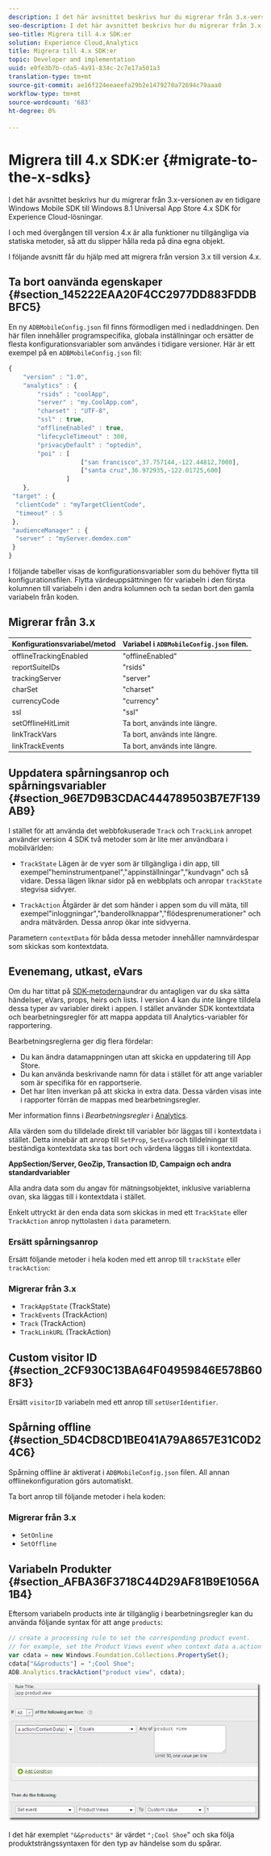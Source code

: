 ```yaml
---
description: I det här avsnittet beskrivs hur du migrerar från 3.x-versionen av en tidigare Windows Mobile SDK till Windows 8.1 Universal App Store 4.x SDK för Experience Cloud-lösningar.
seo-description: I det här avsnittet beskrivs hur du migrerar från 3.x-versionen av en tidigare Windows Mobile SDK till Windows 8.1 Universal App Store 4.x SDK för Experience Cloud-lösningar.
seo-title: Migrera till 4.x SDK:er
solution: Experience Cloud,Analytics
title: Migrera till 4.x SDK:er
topic: Developer and implementation
uuid: e0fe3b7b-cda5-4a91-834c-2c7e17a501a3
translation-type: tm+mt
source-git-commit: ae16f224eeaeefa29b2e1479270a72694c79aaa0
workflow-type: tm+mt
source-wordcount: '683'
ht-degree: 0%

---
```



# Migrera till 4.x SDK:er {#migrate-to-the-x-sdks}

I det här avsnittet beskrivs hur du migrerar från 3.x-versionen av en tidigare Windows Mobile SDK till Windows 8.1 Universal App Store 4.x SDK för Experience Cloud-lösningar.

I och med övergången till version 4.x är alla funktioner nu tillgängliga via statiska metoder, så att du slipper hålla reda på dina egna objekt.

I följande avsnitt får du hjälp med att migrera från version 3.x till version 4.x.

## Ta bort oanvända egenskaper {#section_145222EAA20F4CC2977DD883FDDBBFC5}

En ny `ADBMobileConfig.json` fil finns förmodligen med i nedladdningen. Den här filen innehåller programspecifika, globala inställningar och ersätter de flesta konfigurationsvariabler som användes i tidigare versioner. Här är ett exempel på en `ADBMobileConfig.json` fil:

```js
{ 
    "version" : "1.0", 
    "analytics" : { 
        "rsids" : "coolApp", 
        "server" : "my.CoolApp.com", 
        "charset" : "UTF-8", 
        "ssl" : true, 
        "offlineEnabled" : true, 
        "lifecycleTimeout" : 300, 
        "privacyDefault" : "optedin", 
        "poi" : [ 
                    ["san francisco",37.757144,-122.44812,7000], 
                    ["santa cruz",36.972935,-122.01725,600] 
                ] 
    }, 
 "target" : { 
  "clientCode" : "myTargetClientCode", 
  "timeout" : 5 
 }, 
 "audienceManager" : { 
  "server" : "myServer.demdex.com" 
 } 
}
```

I följande tabeller visas de konfigurationsvariabler som du behöver flytta till konfigurationsfilen. Flytta värdeuppsättningen för variabeln i den första kolumnen till variabeln i den andra kolumnen och ta sedan bort den gamla variabeln från koden.

## Migrerar från 3.x

| Konfigurationsvariabel/metod | Variabel i `ADBMobileConfig.json` filen. |
|--- |--- |
| offlineTrackingEnabled | &quot;offlineEnabled&quot; |
| reportSuiteIDs | &quot;rsids&quot; |
| trackingServer | &quot;server&quot; |
| charSet | &quot;charset&quot; |
| currencyCode | &quot;currency&quot; |
| ssl | &quot;ssl&quot; |
| setOfflineHitLimit | Ta bort, används inte längre. |
| linkTrackVars | Ta bort, används inte längre. |
| linkTrackEvents | Ta bort, används inte längre. |

## Uppdatera spårningsanrop och spårningsvariabler {#section_96E7D9B3CDAC444789503B7E7F139AB9}

I stället för att använda det webbfokuserade `Track` och `TrackLink` anropet använder version 4 SDK två metoder som är lite mer användbara i mobilvärlden:

* `TrackState` Lägen är de vyer som är tillgängliga i din app, till exempel&quot;heminstrumentpanel&quot;,&quot;appinställningar&quot;,&quot;kundvagn&quot; och så vidare. Dessa lägen liknar sidor på en webbplats och anropar `trackState` stegvisa sidvyer.

* `TrackAction` Åtgärder är det som händer i appen som du vill mäta, till exempel&quot;inloggningar&quot;,&quot;banderollknappar&quot;,&quot;flödesprenumerationer&quot; och andra mätvärden. Dessa anrop ökar inte sidvyerna.

Parametern `contextData` för båda dessa metoder innehåller namnvärdespar som skickas som kontextdata.

## Evenemang, utkast, eVars

Om du har tittat på [SDK-metoderna](/help/windows-appstore/c-configuration/methods.md)undrar du antagligen var du ska sätta händelser, eVars, props, heirs och lists. I version 4 kan du inte längre tilldela dessa typer av variabler direkt i appen. I stället använder SDK kontextdata och bearbetningsregler för att mappa appdata till Analytics-variabler för rapportering.

Bearbetningsreglerna ger dig flera fördelar:

* Du kan ändra datamappningen utan att skicka en uppdatering till App Store.
* Du kan använda beskrivande namn för data i stället för att ange variabler som är specifika för en rapportserie.
* Det har liten inverkan på att skicka in extra data. Dessa värden visas inte i rapporter förrän de mappas med bearbetningsregler.

Mer information finns i *Bearbetningsregler* i [Analytics](/help/windows-appstore/analytics/analytics.md).

Alla värden som du tilldelade direkt till variabler bör läggas till i kontextdata i stället. Detta innebär att anrop till `SetProp`, `SetEvar`och tilldelningar till beständiga kontextdata ska tas bort och värdena läggas till i kontextdata.

**AppSection/Server, GeoZip, Transaction ID, Campaign och andra standardvariabler**

Alla andra data som du angav för mätningsobjektet, inklusive variablerna ovan, ska läggas till i kontextdata i stället.

Enkelt uttryckt är den enda data som skickas in med ett `TrackState` eller `TrackAction` anrop nyttolasten i `data` parametern.

### Ersätt spårningsanrop

Ersätt följande metoder i hela koden med ett anrop till `trackState` eller `trackAction`:

### Migrerar från 3.x

* `TrackAppState` (TrackState)
* `TrackEvents` (TrackAction)
* `Track` (TrackAction)
* `TrackLinkURL` (TrackAction)

## Custom visitor ID {#section_2CF930C13BA64F04959846E578B608F3}

Ersätt `visitorID` variabeln med ett anrop till `setUserIdentifier`.

## Spårning offline {#section_5D4CD8CD1BE041A79A8657E31C0D24C6}

Spårning offline är aktiverat i `ADBMobileConfig.json` filen. All annan offlinekonfiguration görs automatiskt.

Ta bort anrop till följande metoder i hela koden:

### Migrerar från 3.x

* `SetOnline`
* `SetOffline`

## Variabeln Produkter {#section_AFBA36F3718C44D29AF81B9E1056A1B4}

Eftersom variabeln products inte är tillgänglig i bearbetningsregler kan du använda följande syntax för att ange `products`:

```js
// create a processing rule to set the corresponding product event. 
// for example, set the Product Views event when context data a.action = "product view" 
var cdata = new Windows.Foundation.Collections.PropertySet(); 
cdata["&&products"] = ";Cool Shoe"; 
ADB.Analytics.trackAction("product view", cdata);
```

![](assets/prod-view.png)

I det här exemplet `"&&products"` är värdet `";Cool Shoe`&quot; och ska följa produktsträngssyntaxen för den typ av händelse som du spårar.